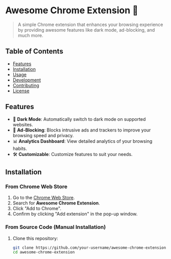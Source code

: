 # Awesome Chrome Extension 🚀

> A simple Chrome extension that enhances your browsing experience by providing awesome features like dark mode, ad-blocking, and much more.

## Table of Contents

- [Features](#features)
- [Installation](#installation)
- [Usage](#usage)
- [Development](#development)
- [Contributing](#contributing)
- [License](#license)

## Features

- 🌙 **Dark Mode**: Automatically switch to dark mode on supported websites.
- 🚫 **Ad-Blocking**: Blocks intrusive ads and trackers to improve your browsing speed and privacy.
- 📊 **Analytics Dashboard**: View detailed analytics of your browsing habits.
- 🛠️ **Customizable**: Customize features to suit your needs.

## Installation

### From Chrome Web Store

1. Go to the [Chrome Web Store](https://chrome.google.com/webstore).
2. Search for **Awesome Chrome Extension**.
3. Click "Add to Chrome".
4. Confirm by clicking "Add extension" in the pop-up window.

### From Source Code (Manual Installation)

1. Clone this repository:
   ```bash
   git clone https://github.com/your-username/awesome-chrome-extension.git
   cd awesome-chrome-extension
